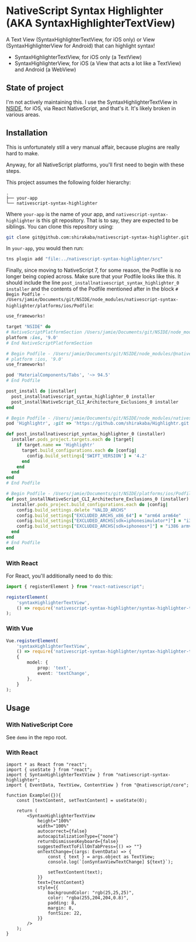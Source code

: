 # NativeScript Syntax Highlighter (AKA SyntaxHighlighterTextView)

A Text View (SyntaxHighlighterTextView, for iOS only) or View (SyntaxHighlighterView for Android) that can highlight syntax!

* SyntaxHighlighterTextView, for iOS only (a TextView)
* SyntaxHighlighterView, for iOS (a View that acts a lot like a TextView) and Android (a WebView)

## State of project

I'm not actively maintaining this. I use the SyntaxHighlighterTextView in [NSIDE](https://github.com/shirakaba/nside), for iOS, via React NativeScript, and that's it. It's likely broken in various areas.

## Installation

This is unfortunately still a very manual affair, because plugins are really hard to make.

Anyway, for all NativeScript platforms, you'll first need to begin with these steps.

This project assumes the following folder hierarchy:

```
.
├── your-app
└── nativescript-syntax-highlighter
```

Where `your-app` is the name of your app, and `nativescript-syntax-highlighter` is this git repository. That is to say, they are expected to be siblings. You can clone this repository using:

```sh
git clone git@github.com:shirakaba/nativescript-syntax-highlighter.git
```

In `your-app`, you would then run:

```sh
tns plugin add "file:../nativescript-syntax-highlighter/src"
```

Finally, since moving to NativeScript 7, for some reason, the Podfile is no longer being copied across. Make sure that your Podfile looks like this. It should include the line `post_installnativescript_syntax_highlighter_0 installer` and the contents of the Podfile mentioned after in the block `# Begin Podfile - /Users/jamie/Documents/git/NSIDE/node_modules/nativescript-syntax-highlighter/platforms/ios/Podfile`:

```ruby
use_frameworks!

target "NSIDE" do
# NativeScriptPlatformSection /Users/jamie/Documents/git/NSIDE/node_modules/@nativescript/core/platforms/ios/Podfile with 9.0
platform :ios, '9.0'
# End NativeScriptPlatformSection

# Begin Podfile - /Users/jamie/Documents/git/NSIDE/node_modules/@nativescript/core/platforms/ios/Podfile
# platform :ios, '9.0'
use_frameworks!

pod 'MaterialComponents/Tabs', '~> 94.5'
# End Podfile

post_install do |installer|
  post_installnativescript_syntax_highlighter_0 installer
  post_installNativeScript_CLI_Architecture_Exclusions_0 installer
end

# Begin Podfile - /Users/jamie/Documents/git/NSIDE/node_modules/nativescript-syntax-highlighter/platforms/ios/Podfile
pod 'Highlightr', :git => 'https://github.com/shirakaba/Highlightr.git', :branch => 'master'

def post_installnativescript_syntax_highlighter_0 (installer)
  installer.pods_project.targets.each do |target|
    if target.name == 'Highlightr'
      target.build_configurations.each do |config|
        config.build_settings['SWIFT_VERSION'] = '4.2'
      end
    end
  end
end
# End Podfile

# Begin Podfile - /Users/jamie/Documents/git/NSIDE/platforms/ios/Podfile-exclusions
def post_installNativeScript_CLI_Architecture_Exclusions_0 (installer)
  installer.pods_project.build_configurations.each do |config|
    config.build_settings.delete "VALID_ARCHS"
    config.build_settings["EXCLUDED_ARCHS_x86_64"] = "arm64 arm64e"
    config.build_settings["EXCLUDED_ARCHS[sdk=iphonesimulator*]"] = "i386 armv6 armv7 armv7s armv8 $(EXCLUDED_ARCHS_$(NATIVE_ARCH_64_BIT))"
    config.build_settings["EXCLUDED_ARCHS[sdk=iphoneos*]"] = "i386 armv6 armv7 armv7s armv8 x86_64"
  end
end
# End Podfile
end
```

### With React

For React, you'll additionally need to do this:

```ts
import { registerElement } from "react-nativescript";

registerElement(
	'syntaxHighlighterTextView',
	() => require('nativescript-syntax-highlighter/syntax-highlighter-text-view').SyntaxHighlighterTextView,
);
```

### With Vue

```ts
Vue.registerElement(
	'syntaxHighlighterTextView',
	() => require('nativescript-syntax-highlighter/syntax-highlighter-text-view').SyntaxHighlighterTextView,
	{
		model: {
			prop: 'text',
			event: 'textChange',
		},
	}
);
```

## Usage

### With NativeScript Core

See `demo` in the repo root.

### With React

```tsx
import * as React from "react";
import { useState } from "react";
import { SyntaxHighlighterTextView } from "nativescript-syntax-highlighter";
import { EventData, TextView, ContentView } from "@nativescript/core";

function Example({}){
    const [textContent, setTextContent] = useState(0);

    return (
        <SyntaxHighlighterTextView
            height="100%"
            width="100%"
            autocorrect={false}
            autocapitalizationType={"none"}
            returnDismissesKeyboard={false}
            suggestedTextToFillOnTabPress={() => ""}
            onTextChange={(args: EventData) => {
                const { text } = args.object as TextView;
                console.log(`[onSyntaxViewTextChange] ${text}`);

                setTextContent(text);
            }}
            text={textContent}
            style={{
                backgroundColor: "rgb(25,25,25)",
                color: "rgba(255,204,204,0.8)",
                padding: 8,
                margin: 8,
                fontSize: 22,
            }}
        />
    );
}
```
